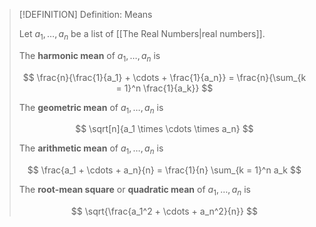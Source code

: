 >[!DEFINITION] Definition: Means
>
>Let $a_1, \dotsc, a_n$ be a list of [[The Real Numbers|real numbers]].
>
>The **harmonic mean** of $a_1, \dotsc, a_n$ is
>
>$$
>\frac{n}{\frac{1}{a_1} + \cdots + \frac{1}{a_n}} = \frac{n}{\sum_{k = 1}^n \frac{1}{a_k}}
>$$
>
>The **geometric mean** of $a_1, \dotsc, a_n$ is
>
>$$
>\sqrt[n]{a_1 \times \cdots \times a_n}
>$$
>
>The **arithmetic mean** of $a_1, \dotsc, a_n$ is
>
>$$
>\frac{a_1 + \cdots + a_n}{n} = \frac{1}{n} \sum_{k = 1}^n a_k
>$$
>
>The **root-mean square** or **quadratic mean** of $a_1, \dotsc, a_n$ is
>
>$$
>\sqrt{\frac{a_1^2 + \cdots + a_n^2}{n}}
>$$
>